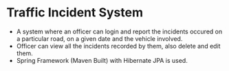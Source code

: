 # Traffic Incident System

- A system where an officer can login and report the incidents occured on a particular road, on a given date and the vehicle involved.
- Officer can view all the incidents recorded by them, also delete and edit them.
- Spring Framework (Maven Built) with Hibernate JPA is used.
